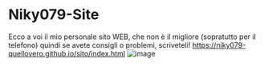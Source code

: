 # Niky079-Site
Ecco a voi il mio personale sito WEB, che non è il migliore (sopratutto per il telefono) quindi se avete consigli o problemi, scriveteli!
https://niky079-quellovero.github.io/sito/index.html
![image](https://user-images.githubusercontent.com/85190239/236693606-2124fbee-7c3a-4bd4-9e61-5343bd81821b.png)

